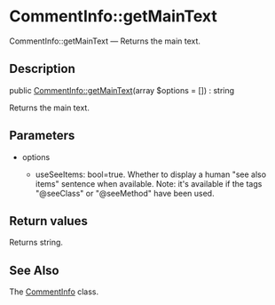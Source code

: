 CommentInfo::getMainText
================

CommentInfo::getMainText — Returns the main text.

Description
---------------


public [CommentInfo::getMainText](https://github.com/lingtalfi/DocTools/blob/master/doc/api/DocTools/Info/CommentInfo/getMainText.md)(array $options = []) : string




Returns the main text.




Parameters
--------------


- options

    - useSeeItems: bool=true. Whether to display a human "see also items" sentence when available.
Note: it's available if the tags "@seeClass" or "@seeMethod" have been used.


Return values
----------------

Returns string.









See Also
-----------

The [CommentInfo](https://github.com/lingtalfi/DocTools/blob/master/doc/api/DocTools/Info/CommentInfo.md) class.

